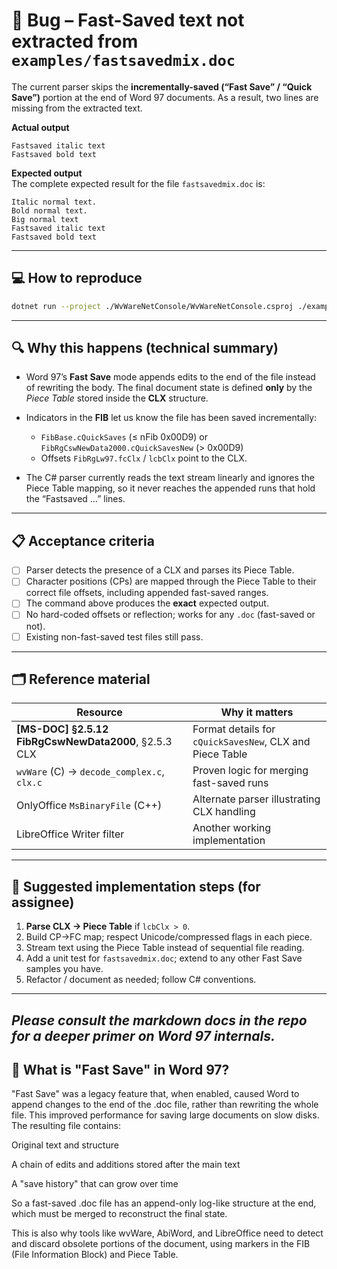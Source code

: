 # 🐞 Bug – Fast-Saved text not extracted from `examples/fastsavedmix.doc`

The current parser skips the **incrementally-saved (“Fast Save” / “Quick Save”)** portion at the end of Word 97 documents.
As a result, two lines are missing from the extracted text.


**Actual output**  
```
Fastsaved italic text
Fastsaved bold text
```

**Expected output**  
The complete expected result for the file `fastsavedmix.doc` is:
```
Italic normal text.
Bold normal text.
Big normal text
Fastsaved italic text
Fastsaved bold text
```
---

## 💻 How to reproduce

```bash
dotnet run --project ./WvWareNetConsole/WvWareNetConsole.csproj ./examples/fastsavedmix.doc
```

---

## 🔍 Why this happens (technical summary)

* Word 97’s **Fast Save** mode appends edits to the end of the file instead of rewriting the body.
  The final document state is defined **only** by the *Piece Table* stored inside the **CLX** structure.
* Indicators in the **FIB** let us know the file has been saved incrementally:

  * `FibBase.cQuickSaves` (≤ nFib 0x00D9) or `FibRgCswNewData2000.cQuickSavesNew` (> 0x00D9)
  * Offsets `FibRgLw97.fcClx` / `lcbClx` point to the CLX.
* The C# parser currently reads the text stream linearly and ignores the Piece Table mapping, so it never reaches the appended runs that hold the “Fastsaved …” lines.

---

## 📋 Acceptance criteria

* [ ] Parser detects the presence of a CLX and parses its Piece Table.
* [ ] Character positions (CPs) are mapped through the Piece Table to their correct file offsets, including appended fast-saved ranges.
* [ ] The command above produces the **exact** expected output.
* [ ] No hard-coded offsets or reflection; works for any `.doc` (fast-saved or not).
* [ ] Existing non-fast-saved test files still pass.

---

## 🗂️ Reference material

| Resource                                              | Why it matters                                           |
| ----------------------------------------------------- | -------------------------------------------------------- |
| **\[MS-DOC] §2.5.12 FibRgCswNewData2000**, §2.5.3 CLX | Format details for `cQuickSavesNew`, CLX and Piece Table |
| `wvWare` (C) → `decode_complex.c`, `clx.c`            | Proven logic for merging fast-saved runs                 |
| OnlyOffice `MsBinaryFile` (C++)                       | Alternate parser illustrating CLX handling               |
| LibreOffice Writer filter                             | Another working implementation                           |

---

## 🚧 Suggested implementation steps (for assignee)

1. **Parse CLX → Piece Table** if `lcbClx > 0`.
2. Build CP→FC map; respect Unicode/compressed flags in each piece.
3. Stream text using the Piece Table instead of sequential file reading.
4. Add a unit test for `fastsavedmix.doc`; extend to any other Fast Save samples you have.
5. Refactor / document as needed; follow C# conventions.

---

*Please consult the markdown docs in the repo for a deeper primer on Word 97 internals.*
---


## 🧠 What is "Fast Save" in Word 97?
"Fast Save" was a legacy feature that, when enabled, caused Word to append changes to the end of the .doc file, rather than rewriting the whole file. This improved performance for saving large documents on slow disks. The resulting file contains:

Original text and structure

A chain of edits and additions stored after the main text

A "save history" that can grow over time

So a fast-saved .doc file has an append-only log-like structure at the end, which must be merged to reconstruct the final state.

This is also why tools like wvWare, AbiWord, and LibreOffice need to detect and discard obsolete portions of the document, using markers in the FIB (File Information Block) and Piece Table.



